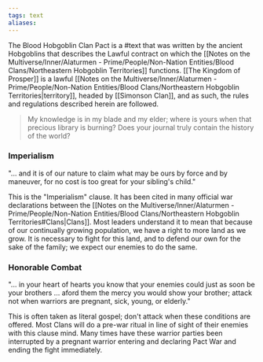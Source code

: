 ```yaml
---
tags: text
aliases:
---
```


The Blood Hobgoblin Clan Pact is a #text that was written by the ancient Hobgoblins that describes the Lawful contract on which the [[Notes on the Multiverse/Inner/Alaturmen - Prime/People/Non-Nation Entities/Blood Clans/Northeastern Hobgoblin Territories]] functions. [[The Kingdom of Prosper]] is a lawful [[Notes on the Multiverse/Inner/Alaturmen - Prime/People/Non-Nation Entities/Blood Clans/Northeastern Hobgoblin Territories|territory]], headed by [[Simonson Clan]], and as such, the rules and regulations described herein are followed. 

> My knowledge is in my blade and my elder; where is yours when that precious library is burning? Does your journal truly contain the history of the world?

### Imperialism

"... and it is of our nature to claim what may be ours by force and by maneuver, for no cost is too great for your sibling's child."

This is the "Imperialism" clause. It has been cited in many official war declarations between the [[Notes on the Multiverse/Inner/Alaturmen - Prime/People/Non-Nation Entities/Blood Clans/Northeastern Hobgoblin Territories#Clans|Clans]]. Most leaders understand it to mean that because of our continually growing population, we have a right to more land as we grow. It is necessary to fight for this land, and to defend our own for the sake of the family; we expect our enemies to do the same.

### Honorable Combat

"... in your heart of hearts you know that your enemies could just as soon be your brothers ... aford them the mercy you would show your brother; attack not when warriors are pregnant, sick, young, or elderly."

This is often taken as literal gospel; don't attack when these conditions are offered. Most Clans will do a pre-war ritual in line of sight of their enemies with this clause mind. Many times have these warrior parties been interrupted by a pregnant warrior entering and declaring Pact War and ending the fight immediately.  